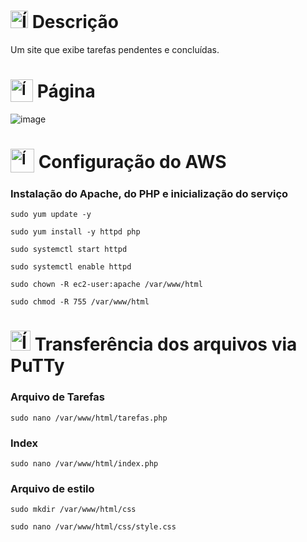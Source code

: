 # <img src="https://github.com/user-attachments/assets/caabfdf0-0f9e-44a3-8200-c6579fe87887" alt="Ícone de descrição" width="28"> Descrição
Um site que exibe tarefas pendentes e concluídas.

# <sub><img src="https://img.icons8.com/?size=100&id=L3V7IDcwKTn2&format=png&color=000000" alt="Ícone de tarefa" width="36"></sub> Página
![image](https://github.com/user-attachments/assets/de891fa4-a392-4fff-81cb-6f3f9ed354b2)

# <sub><img src="https://img.icons8.com/?size=100&id=33039&format=png&color=000000" alt="Ícone da AWS" width="38"></sub> Configuração do AWS
### Instalação do Apache, do PHP e inicialização do serviço
```
sudo yum update -y
```
```
sudo yum install -y httpd php
```
```
sudo systemctl start httpd
```
```
sudo systemctl enable httpd
```
```
sudo chown -R ec2-user:apache /var/www/html
```
```
sudo chmod -R 755 /var/www/html
```

# <img src="https://img.icons8.com/?size=100&id=duiaqXXFFuge&format=png&color=000000" alt="Ícone do PuTTy" width="32"> Transferência dos arquivos via PuTTy
### Arquivo de Tarefas
```
sudo nano /var/www/html/tarefas.php
```
### Index
```
sudo nano /var/www/html/index.php
```
### Arquivo de estilo
```
sudo mkdir /var/www/html/css
```
```
sudo nano /var/www/html/css/style.css
```
